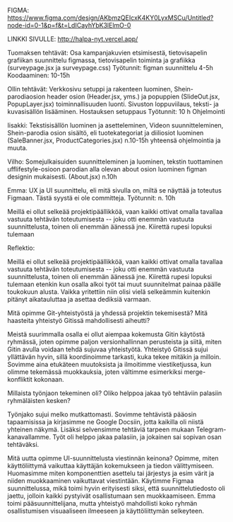 FIGMA: https://www.figma.com/design/AKbmzQEIcxK4KY0LyxMSCu/Untitled?node-id=0-1&p=f&t=LdICayhYbK3lElmO-0

LINKKI SIVULLE: http://halpa-nyt.vercel.app/

Tuomaksen tehtävät:
Osa kampanjakuvien etsimisestä, tietovisapelin grafiikan suunnittelu figmassa, tietovisapelin toiminta ja grafiikka (surveypage.jsx ja surveypage.css)
Työtunnit: figman suunnittelu 4-5h
Koodaaminen: 10-15h

Ollin tehtävät:
Verkkosivu setuppi ja rakenteen luominen, Shein-parodiaosion header osion (Header.jsx, yms.) ja popuppien (SlideOut.jsx, PopupLayer.jsx) toiminnallisuuden luonti. Sivuston loppuviilaus, teksti- ja kuvasisällön lisääminen. Hostauksen setuppaus 
Työtunnit: 10 h Ohjelmointi

Iisakki: Tekstisisällön luominen ja asetteleminen, Videon suunnitteleminen, Shein-parodia osion sisältö, eli tuotekategoriat ja diiliosiot luominen (SaleBanner.jsx, ProductCategories.jsx) n.10-15h yhteensä ohjelmointia ja muuta.

Vilho: Somejulkaisuiden suunnitteleminen ja luominen, tekstin tuottaminen ufflifestyle-osioon parodian alla olevan about osion luominen figman designin mukaisesti. (About.jsx) n.10h

Emma: UX ja UI suunnittelu, eli mitä sivulla on, miltä se näyttää ja toteutus Figmaan. Tästä syystä ei ole committeja.
Työtunnit: n. 10h


Meillä ei ollut selkeää projektipäällikköä, vaan kaikki ottivat omalla tavallaa vastuuta tehtävän toteutumisesta -- joku otti enemmän vastuuta suunnittelusta, toinen oli enemmän äänessä jne. Kiirettä rupesi lopuksi tulemaan 

Reflektio:


Meillä ei ollut selkeää projektipäällikköä, vaan kaikki ottivat omalla tavallaa vastuuta tehtävän toteutumisesta -- joku otti enemmän vastuuta suunnittelusta, toinen oli enemmän äänessä jne. Kiirettä rupesi lopuksi tulemaan etenkin kun osalla alkoi työt tai muut suunnitelmat painaa päälle toukokuun alusta. Vaikka yritettiin niin olisi vielä selkeämmin kuitenkin pitänyt aikatauluttaa ja asettaa dediksiä varmaan.

Mitä opimme Git-yhteistyöstä ja yhdessä projektin tekemisestä? Mitä haasteita yhteistyö Gitissä mahdollisesti aiheutti?

Meistä suurimmalla osalla ei ollut aiempaa kokemusta Gitin käytöstä ryhmässä, joten opimme paljon versionhallinnan perusteista ja siitä, miten Gitin avulla voidaan tehdä sujuvaa yhteistyötä. Yhteistyö Gitissä sujui yllättävän hyvin, sillä koordinoimme tarkasti, kuka tekee mitäkin ja milloin. Sovimme aina etukäteen muutoksista ja ilmoitimme viestiketjussa, kun olimme tekemässä muokkauksia, joten vältimme esimerkiksi merge-konfliktit kokonaan.


Millaista työnjaon tekeminen oli? Oliko helppoa jakaa työ tehtäviin palasiin ryhmäläisten kesken?

Työnjako sujui melko mutkattomasti. Sovimme tehtävistä pääosin tapaamisissa ja kirjasimme ne Google Docsiin, jotta kaikilla oli niistä yhteinen näkymä. Lisäksi selvensimme tehtäviä tarpeen mukaan Telegram-kanavallamme. Työt oli helppo jakaa palasiin, ja jokainen sai sopivan osan tehtäväksi.


Mitä uutta opimme UI-suunnittelusta viestinnän keinona?
Opimme, miten käyttöliittymä vaikuttaa käyttäjän kokemukseen ja tiedon välittymiseen. Huomasimme miten komponenttien asettelu tai järjestys ja esim värit ja niiden muokkaaminen vaikuttavat viestintään. Käytimme Figmaa suunnittelussa, mikä toimi hyvin erityisesti siksi, että suunnittelutiedosto oli jaettu, jolloin kaikki pystyivät osallistumaan sen muokkaamiseen. Emma toimi pääsuunnittelijana, mutta yhteistyö mahdollisti koko ryhmän osallistumisen visuaaliseen ilmeeseen ja käyttöliittymän selkeyteen.


